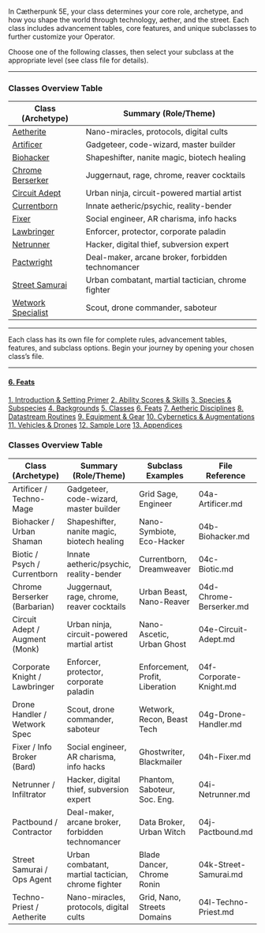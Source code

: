 In Cætherpunk 5E, your class determines your core role, archetype, and how you shape the world through technology, aether, and the street. Each class includes advancement tables, core features, and unique subclasses to further customize your Operator.

Choose one of the following classes, then select your subclass at the appropriate level (see class file for details).

---

### Classes Overview Table

| Class (Archetype)      | Summary (Role/Theme)                               |
| ---------------------- | -------------------------------------------------- |
| [Aetherite](Aetherite/Aetherite.md)          | Nano-miracles, protocols, digital cults            |
| [Artificer](Artificer/Artificer.md)          | Gadgeteer, code-wizard, master builder             |
| [Biohacker](Biohacker/Biohacker.md)          | Shapeshifter, nanite magic, biotech healing        |
| [Chrome Berserker](Chrome%20Berserker/Chrome%20Berserker.md)   | Juggernaut, rage, chrome, reaver cocktails         |
| [Circuit Adept](Circuit%20Adept/Circuit%20Adept.md)      | Urban ninja, circuit-powered martial artist        |
| [Currentborn](Currentborn/Currentborn.md)        | Innate aetheric/psychic, reality-bender            |
| [Fixer](Fixer/Fixer.md)              | Social engineer, AR charisma, info hacks           |
| [Lawbringer](Lawbringer/Lawbringer.md)         | Enforcer, protector, corporate paladin             |
| [Netrunner](Netrunner/Netrunner.md)          | Hacker, digital thief, subversion expert           |
| [Pactwright](Pactwright/Pactwright.md)         | Deal-maker, arcane broker, forbidden technomancer  |
| [Street Samurai](Street%20Samurai/Street%20Samurai.md)     | Urban combatant, martial tactician, chrome fighter |
| [Wetwork Specialist](Wetwork%20Specialist/Wetwork%20Specialist.md) | Scout, drone commander, saboteur                   |

---

Each class has its own file for complete rules, advancement tables, features, and subclass options. Begin your journey by opening your chosen class’s file.

---
#### [6. Feats](../6.%20Feats/6.%20Feats.md)
[1. Introduction & Setting Primer](../1.%20Introduction%20&%20Setting%20Primer/1.%20Introduction%20&%20Setting%20Primer.md)
[2. Ability Scores & Skills](../2.%20Ability%20Scores%20&%20Skills/2.%20Ability%20Scores%20&%20Skills.md)
[3. Species & Subspecies](../3.%20Species%20&%20Subspecies/3.%20Species%20&%20Subspecies.md)
[4. Backgrounds](../4.%20Backgrounds/4.%20Backgrounds.md)
[5. Classes](.md)
[6. Feats](../6.%20Feats/6.%20Feats.md)
[7. Aetheric Disciplines](../7.%20Aetheric%20Disciplines/7.%20Aetheric%20Disciplines.md)
[8. Datastream Routines](../8.%20Datastream%20Routines/8.%20Datastream%20Routines.md)
[9. Equipment & Gear](../9.%20Equipment%20&%20Gear/9.%20Equipment%20&%20Gear.md)
[10. Cybernetics & Augmentations](../10.%20Cybernetics%20&%20Augmentations/10.%20Cybernetics%20&%20Augmentations.md)
[11. Vehicles & Drones](../11.%20Vehicles%20&%20Drones/11.%20Vehicles%20&%20Drones.md)
[12. Sample Lore](../12.%20Sample%20Lore/12.%20Sample%20Lore.md)
[13. Appendices](../13.%20Appendices/13.%20Appendices.md)



### Classes Overview Table

|Class (Archetype)|Summary (Role/Theme)|Subclass Examples|File Reference|
|---|---|---|---|
|Artificer / Techno-Mage|Gadgeteer, code-wizard, master builder|Grid Sage, Engineer|04a-Artificer.md|
|Biohacker / Urban Shaman|Shapeshifter, nanite magic, biotech healing|Nano-Symbiote, Eco-Hacker|04b-Biohacker.md|
|Biotic / Psych / Currentborn|Innate aetheric/psychic, reality-bender|Currentborn, Dreamweaver|04c-Biotic.md|
|Chrome Berserker (Barbarian)|Juggernaut, rage, chrome, reaver cocktails|Urban Beast, Nano-Reaver|04d-Chrome-Berserker.md|
|Circuit Adept / Augment (Monk)|Urban ninja, circuit-powered martial artist|Nano-Ascetic, Urban Ghost|04e-Circuit-Adept.md|
|Corporate Knight / Lawbringer|Enforcer, protector, corporate paladin|Enforcement, Profit, Liberation|04f-Corporate-Knight.md|
|Drone Handler / Wetwork Spec|Scout, drone commander, saboteur|Wetwork, Recon, Beast Tech|04g-Drone-Handler.md|
|Fixer / Info Broker (Bard)|Social engineer, AR charisma, info hacks|Ghostwriter, Blackmailer|04h-Fixer.md|
|Netrunner / Infiltrator|Hacker, digital thief, subversion expert|Phantom, Saboteur, Soc. Eng.|04i-Netrunner.md|
|Pactbound / Contractor|Deal-maker, arcane broker, forbidden technomancer|Data Broker, Urban Witch|04j-Pactbound.md|
|Street Samurai / Ops Agent|Urban combatant, martial tactician, chrome fighter|Blade Dancer, Chrome Ronin|04k-Street-Samurai.md|
|Techno-Priest / Aetherite|Nano-miracles, protocols, digital cults|Grid, Nano, Streets Domains|04l-Techno-Priest.md|
